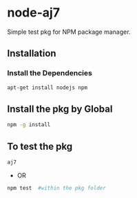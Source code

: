 # node-aj7
Simple test pkg for NPM package manager.
## Installation

### Install the Dependencies

``` sh
apt-get install nodejs npm
```
## Install the pkg by Global

``` sh
npm -g install
```
## To test the pkg

``` sh
aj7
```
- OR

``` sh
npm test  #within the pkg folder
```
